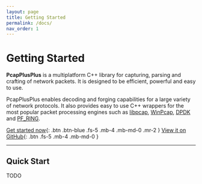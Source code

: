 ```yaml
---
layout: page
title: Getting Started
permalink: /docs/
nav_order: 1
---
```


# Getting Started

__PcapPlusPlus__ is a multiplatform C++ library for capturing, parsing and crafting of network packets. It is designed to be efficient, powerful and easy to use.

PcapPlusPlus enables decoding and forging capabilities for a large variety of network protocols. It also provides easy to use C++ wrappers for the most popular packet processing engines such as [libpcap](https://www.tcpdump.org/), [WinPcap](https://www.winpcap.org/), [DPDK](https://www.dpdk.org/) and [PF_RING](https://www.ntop.org/products/packet-capture/pf_ring/).

[Get started now](#quick-start){: .btn .btn-blue .fs-5 .mb-4 .mb-md-0 .mr-2 } [View it on GitHub](https://github.com/seladb/PcapPlusPlus){: .btn .fs-5 .mb-4 .mb-md-0 }

---

## Quick Start

TODO
